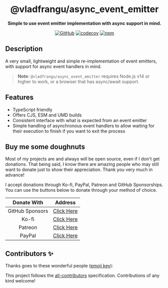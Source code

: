 <div align="center">

# @vladfrangu/async_event_emitter

**Simple to use event emitter implementation with async support in mind.**

[![GitHub](https://img.shields.io/github/license/vladfrangu/async_event_emitter)](https://github.com/vladfrangu/async_event_emitter/blob/main/LICENSE.md)
[![codecov](https://codecov.io/gh/vladfrangu/async_event_emitter/branch/main/graph/badge.svg?token=0MSAyoZNxz)](https://codecov.io/gh/vladfrangu/async_event_emitter)
[![npm](https://img.shields.io/npm/v/@vladfrangu/async_event_emitter?color=crimson&logo=npm&style=flat-square)](https://www.npmjs.com/package/@vladfrangu/async_event_emitter)

</div>

## Description

A very small, lightweight and simple re-implementation of event emitters, with support for async event handlers in mind.

> **Note**: `@vladfrangu/async_event_emitter` requires Node.js v14 or higher to work, or a browser that has async/await support.

## Features

-   TypeScript friendly
-   Offers CJS, ESM and UMD builds
-   Consistent interface with what is expected from an event emitter
-   Simple handling of asynchronous event handlers to allow waiting for their execution to finish if you want to exit the process

## Buy me some doughnuts

Most of my projects are and always will be open source, even if I don't get donations. That being said, I know there are amazing people who may still want to donate just to show their appreciation. Thank you very much in advance!

I accept donations through Ko-fi, PayPal, Patreon and GitHub Sponsorships. You can use the buttons below to donate through your method of choice.

|   Donate With   |                         Address                          |
| :-------------: | :------------------------------------------------------: |
| GitHub Sponsors |   [Click Here](https://github.com/sponsors/vladfrangu)   |
|      Ko-fi      |       [Click Here](https://ko-fi.com/wolfgalvlad)        |
|     Patreon     |       [Click Here](https://patreon.com/vladfrangu)       |
|     PayPal      | [Click Here](https://www.paypal.com/paypalme/franguvlad) |

## Contributors ✨

Thanks goes to these wonderful people ([emoji key](https://allcontributors.org/docs/en/emoji-key)):

<!-- ALL-CONTRIBUTORS-LIST:START - Do not remove or modify this section -->
<!-- prettier-ignore-start -->
<!-- markdownlint-disable -->
<!-- markdownlint-enable -->
<!-- prettier-ignore-end -->

<!-- ALL-CONTRIBUTORS-LIST:END -->

This project follows the [all-contributors](https://github.com/all-contributors/all-contributors) specification. Contributions of any kind welcome!
